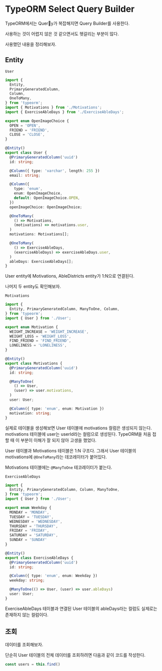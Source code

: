 # TypeORM Select Query Builder

TypeORM에서는 Query가 복잡해지면 Query Builder를 사용한다.

사용하는 것이 어렵지 않은 것 같으면서도 헷갈리는 부분이 많다.

사용했던 내용을 정리해보자.

## Entity

`User`

```ts
import {
  Entity,
  PrimaryGeneratedColumn,
  Column,
  OneToMany,
} from 'typeorm';
import { Motivations } from './Motivations';
import { ExerciseAbleDays } from './ExerciseAbleDays';

export enum OpenImageChoice {
  OPEN = 'OPEN',
  FRIEND = 'FRIEND',
  CLOSE = 'CLOSE',
}

@Entity()
export class User {
  @PrimaryGeneratedColumn('uuid')
  id: string;

  @Column({ type: 'varchar', length: 255 })
  email: string;

  @Column({
    type: 'enum',
    enum: OpenImageChoice,
    default: OpenImageChoice.OPEN,
  })
  openImageChoice: OpenImageChoice;

  @OneToMany(
    () => Motivations,
    (motivations) => motivations.user,
  )
  motivations: Motivations[];

  @OneToMany(
    () => ExerciseAbleDays,
    (exerciseAbleDays) => exerciseAbleDays.user,
  )
  ableDays: ExerciseAbleDays[];
}
```

User entity에 Motivations, AbleDistricts entity가 1:N으로 연결된다.

나머지 두 entity도 확인해보자.

`Motivations`

```ts
import {
  Entity, PrimaryGeneratedColumn, ManyToOne, Column,
} from 'typeorm';
import { User } from './User';

export enum Motivation {
  WEIGHT_INCREASE = 'WEIGHT_INCREASE',
  WEIGHT_LOSS = 'WEIGHT_LOSS',
  FIND_FRIEND = 'FIND_FRIEND',
  LONELINESS = 'LONELINESS',
}

@Entity()
export class Motivations {
  @PrimaryGeneratedColumn('uuid')
  id: string;

  @ManyToOne(
    () => User,
    (user) => user.motivations,
  )
  user: User;

  @Column({ type: 'enum', enum: Motivation })
  motivation: string;
}
```

실제로 테이블을 생성해보면 User 테이블에 motivations 컬럼은 생성되지 않는다. motivations 테이블에 user는 userId라는 컬럼으로 생성된다. TypeORM을 처음 접할 때 이 부분이 이해가 잘 되지 않아 고생을 했었다.

User 테이블과 Motivations 테이블은 1:N 구조다. 그래서 User 테이블의 motivations에 `@OneToMany`라는 데코레이터가 붙어있다.

Motivations 테이블에는 `@ManyToOne` 테코레이터가 붙는다.

`ExerciseAbleDays`

```ts
import {
  Entity, PrimaryGeneratedColumn, Column, ManyToOne,
} from 'typeorm';
import { User } from './User';

export enum Weekday {
  MONDAY = 'MONDAY',
  TUESDAY = 'TUESDAY',
  WEDNESDAY = 'WEDNESDAY',
  THURSDAY = 'THURSDAY',
  FRIDAY = 'FRIDAY',
  SATURDAY = 'SATURDAY',
  SUNDAY = 'SUNDAY'
}

@Entity()
export class ExerciseAbleDays {
  @PrimaryGeneratedColumn('uuid')
  id: string;

  @Column({ type: 'enum', enum: Weekday })
  weekday: string;

  @ManyToOne(() => User, (user) => user.ableDays)
  user: User;
}
```

ExerciseAbleDays 테이블과 연결된 User 테이블의 ableDays라는 컬럼도 실제로는 존재하지 않는 컬럼이다.

## 조회

데이터를 조회해보자.

단순히 User 테이블의 전체 데이터를 조회하려면 다음과 같이 코드를 작성한다.

```ts
const users = this.find()
